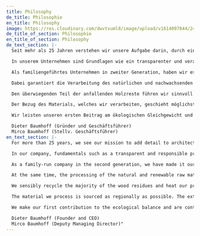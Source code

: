 ```yaml
---
title: Philosophy
de_title: Philosophie
en_title: Philosophy
image: https://res.cloudinary.com/dwvtvuml8/image/upload/v1614097844/241120-07-165-online_mwyu8n.jpg
de_title_of_section: Philosophie
en_title_of_section: Philosophy
de_text_section: |-
  Seit mehr als 25 Jahren verstehen wir unsere Aufgabe darin, durch eine bewusste, achtsame und konstruktive Haltung, unsere Neugier, Motivation und Leidenschaft, architektonische Projekte im Detail zu ergänzen und Wirklichkeit werden zu lassen.

  In unserem Unternehmen sind Grundlagen wie ein transparenter und verantwortungsvoller Produktionsprozess, der Einsatz ökologisch vertretbarer Materialien und faire Arbeitsbedingungen fest verankert. Wir als spezialisierte Manufaktur entwickeln ausschließlich Maßanfertigungenmit einer enorm hohen Langlebigkeit und stehen mit unseren Produkten bewusst gegen Massenproduktion und Einwegprodukte. So leisten wir einen Beitrag zum Ressourcenerhalt und nachhaltigen Konsum.

  Als familiengeführtes Unternehmen in zweiter Generation, haben wir es uns zum Ziel gesetzt, solides Handwerk und Design Hand in Hand gehen zu lassen. Das heißt: Keine Kompromisse und das Machbare bis ins letzte Detail zuhinterfragen. Flache Hierarchien und effiziente Arbeits- und Entscheidungswege ermöglichen uns Projekte schnell, unkompliziert und zuverlässig umzusetzen.

  Dabei garantiert die Verarbeitung des natürlichen und nachwachsenden Rohstoffs Holz einen verantwortungsvollen Umgang mit den bestehenden Ressourcen. Unsere Verarbeitungsstandards, wie optimierte Verfahren für den Zuschnitt gewährleisten die maximale Materialnutzung und somit sehr wenig Verschnitt in der Produktion unserer Möbel.

  Den überwiegenden Teil der anfallenden Holzreste führen wir sinnvoll in einen Kreislauf zurück und heizen unsere Betriebsstätten mit dem hauseigenen Blockheizkraftwerk. Der eigens generierte, 100% ökologische, Solarstrom ermöglicht uns den klimaneutralen Betrieb unserer Maschinen, was in etwa einer CO2 Einsparung von 25 Tonnen CO2 im Jahr entspricht.

  Der Bezug des Materials, welches wir verarbeiten, geschieht möglichst regional. Der weitgehende Verzicht auf Transporte durch Zwischenhändler spart zusätzliche Umverpackungen und endliche Ressourcen. Auch global leisten wir ein Stück zum Erhalt der natürlichen Ressourcen Holz und haben uns daher dazu entschieden, mit jedem verkauften Produkt die Neupflanzung von Mangroven im Rahmen der [REFORESTATION](edenprojects.org) voranzutreiben, da gerade hier der Bedarf am größten ist.

  Wir leisten unseren ersten Beitrag am ökologischen Gleichgewicht und sind kontinuierlich bestrebt in absehbarer Zukunft gänzlich klimaneutral zu agieren.

  Dieter Baumhoff (Gründer und Geschäftsführer)
  Mirco Baumhoff (Stellv. Geschäftsführer)
en_text_section: |-
  For more than 25 years, we see our mission to add detail to architectural projects and realize them through a conscious, mindful and constructive attitude, our curiosity, motivation and passion.

  In our company, fundamentals such as a transparent and responsible production process, the use of ecologically sound materials and fair working conditions are firmly anchored. As a specialized manufactory, we exclusively develop custom-made products with an enormously high longevity and consciously stand against mass production and disposable products with our products. In this way, we contribute to the conservation of resources and sustainable consumption.

  As a family-run company in the second generation, we have made it our goal to let solid craftsmanship and design go hand in hand. This means no compromises and questioning what is feasible down to the last detail. Flat hierarchies and efficient work and decision paths enable us to implement projects quickly, easily and reliably.

  At the same time, the processing of the natural and renewable raw material wood guarantees a responsible use of existing resources. Our processing standards, such as optimized procedures for cutting, ensure maximum material utilization and thus very little waste in the production of our furniture.

  We sensibly recycle the majority of the wood residues and heat our production facilities with our own combined heat and power plant. The 100% ecological solar power we generate ourselves enables us to operate our machines in a climate-neutral manner, which corresponds to a CO2 saving of 25 tons of CO2 per year.

  The material we process is sourced as regionally as possible. The extensive renunciation of transports through middlemen saves additional repackaging and finite resources. We also make a global contribution to the preservation of natural resources wood and have therefore decided to promote the replanting of mangroves within the framework of [REFORESTATION](edenprojects.org) with every product sold, since this is precisely where the need is greatest.

  We make our first contribution to the ecological balance and are continuously striving to act in the foreseeable future completely climate neutral.

  Dieter Baumhoff (Founder and CEO)
  Mirco Baumhoff (Deputy Managing Director)"
---
```

